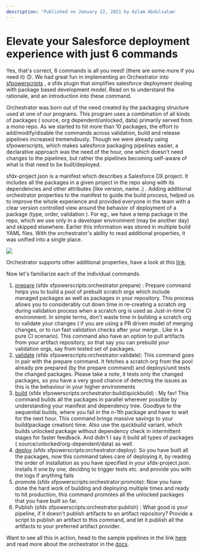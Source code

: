 ```yaml
---
description: 'Published on January 22, 2021 by Azlam Abdulsalam'
---
```


# Elevate your Salesforce deployment experience with just 6 commands

Yes, that's correct, 6 commands is all you need! \(there are some more if you need it\) 😊. We had great fun in implementing an Orchestrator into [sfpowerscripts](https://dxatscale.gitbook.io/sfpowerscripts/) , a sfdx plugin that simplifies salesforce deployment dealing with package based development model. Read on to understand the rationale, and an introduction into these command. 

Orchestrator was born out of the need created by the packaging structure used at one of our programs. This program uses a combination of all kinds of packages \( source, org dependent/unlocked, data\) primarily served from a mono repo. As we started to hit more than 10 packages, the effort to add/modify/disable the commands across validation, build and release pipelines increased tremendously. Though we were already using sfpowerscripts, which makes salesforce packaging pipelines easier, a declarative approach was the need of the hour, one which doesn’t need changes to the pipelines, but rather the pipelines becoming self-aware of what is that need to be built/deployed.  

sfdx-project.json is a manifest which describes a Salesforce DX project. It includes all the packages in a given project in the repo along with its dependencies and other attributes \(like version, name..\) . Adding additional orchestrator properties to the manifest to guide the build process, helped us to improve the whole experience and provided everyone in the team with a clear version controlled view around the behavior of deployment of a package \(type, order, validation \). For eg:, we have a temp package in the repo, which we use only in a developer environment \(may be another day\) and skipped elsewhere. Earlier this information was stored in multiple build YAML files. With the orchestrator's ability to read additional properties, it was unified into a single place.

![](../../.gitbook/assets/1611277288821.png)

Orchestrator supports other additional properties, have a look at this [link](https://dxatscale.gitbook.io/sfpowerscripts/faq/orchestrator#hmm-these-orchestrator-contains-pretty-powerful-one-line-commands-will-i-lose-my-flexibility-in-my-pipeline). 

Now let's familiarize each of the individual commands. 

1. [prepare](https://dxatscale.gitbook.io/sfpowerscripts/faq/orchestrator/prepare) \(sfdx sfpowerscripts:orchestrator:prepare\) :  Prepare command helps you to build a pool of prebuilt scratch orgs which include managed packages as well as packages in your repository. This process allows you to considerably cut down time in re-creating a scratch org during validation process when a scratch org is used as Just-in-time CI environment. In simple terms, don't waste time in building a scratch org to validate your changes \( if you are using a PR driven model of merging changes, or to run fast validation checks after your merge.. Like in a pure CI scenario\). This command also have an option to pull artifacts from your artifact repository, so that say you can prebuild your validation orgs, say from tested set of packages. 
2. [validate](https://dxatscale.gitbook.io/sfpowerscripts/faq/orchestrator/validate) \(sfdx sfpowerscripts:orchestrator:validate\): This command goes in pair with the prepare command. It fetches a scratch org from the pool already pre prepared \(by the prepare command\) and deploys/unit tests the changed packages. Please take a note, it tests only the changed packages, so you have a very good chance of detecting the issues as this is the behaviour in your higher environments 
3. [build](https://dxatscale.gitbook.io/sfpowerscripts/faq/orchestrator/build-and-quickbuild) \(sfdx sfpowerscripts:orchestrator:build/quickbuild\) : My fav! This command builds all the packages in parallel wherever possible by understanding your manifest and dependency tree. Goodbye to the sequential builds, where you fail in the n-1th package and have to wait for the next hour. This command brings massive savings to your build\(package creation\) time. Also use the quickbuild variant, which builds unlocked package without dependency check in intermittent stages for faster feedback. And didn't I say it build all types of packages \( source/unlocked/org-dependent/data\) as well. 
4. [deploy](https://dxatscale.gitbook.io/sfpowerscripts/faq/orchestrator/deploy) \(sfdx sfpowerscripts:orchestrator:deploy\): So you have built all the packages, now this command takes care of deploying it, by reading the order of installation as you have specified in your sfdx-project.json. Installs it one by one, deciding to trigger tests etc. and provide you with the logs if anything fails 
5. promote \(sfdx sfpowerscripts:orchestrator:promote\): Now you have done the hard work of building and deploying multiple times and ready to hit production, this command promotes all the unlocked packages that you have built so far. 
6. Publish \(sfdx sfpowerscripts:orchestrator:publish\) : What good is your pipeline, if it doesn't publish artifacts to an artifact repository? Provide a script to publish an artifact to this command, and let it publish all the artifacts to your preferred artifact provider.  

Want to see all this in action, head to the sample pipelines in the link [here](https://github.com/dxatscale/easy-spaces-lwc/tree/develop/.github/workflows) and read more about the orchestrator in the [docs](https://dxatscale.gitbook.io/sfpowerscripts/faq/orchestrator). 

